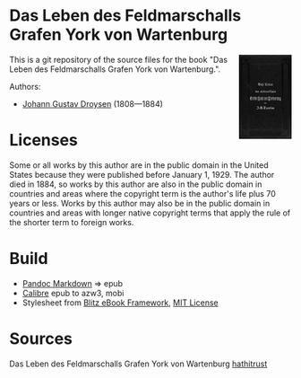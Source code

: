 # Das Leben des Feldmarschalls Grafen York von Wartenburg

<img align="right" height="150" src="https://github.com/kogo59/Das_Leben_des_Feldmarschalls_Grafen_York_von_Wartenburg/blob/main/images/cover.jpg">

This is a git repository of the source files for the book "Das Leben des Feldmarschalls Grafen York von Wartenburg.".

Authors:

* [Johann Gustav Droysen](https://de.wikipedia.org/wiki/Johann_Gustav_Droysen) (1808—1884)

# Licenses
Some or all works by this author are in the public domain in the United States
because they were published before January 1, 1929. The author died in 1884, so
works by this author are also in the public domain in countries and areas where
the copyright term is the author's life plus 70 years or less. Works by this
author may also be in the public domain in countries and areas with longer
native copyright terms that apply the rule of the shorter term to foreign works.

# Build
* [Pandoc Markdown](https://pandoc.org/MANUAL.html#pandocs-markdown) => epub
* [Calibre](https://calibre-ebook.com/) epub to azw3, mobi
* Stylesheet from [Blitz eBook Framework](https://friendsofepub.github.io/Blitz/), [MIT License](https://github.com/FriendsOfEpub/Blitz/blob/master/LICENSE)

# Sources
Das Leben des Feldmarschalls Grafen York von Wartenburg [hathitrust](https://babel.hathitrust.org/cgi/pt?id=nyp.33433082418090&seq=17)
